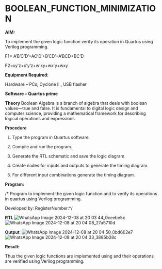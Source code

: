 # BOOLEAN_FUNCTION_MINIMIZATION

**AIM:**

To implement the given logic function verify its operation in Quartus using Verilog programming.

F1= A’B’C’D’+AC’D’+B’CD’+A’BCD+BC’D 

F2=xy’z+x’y’z+w’xy+wx’y+wxy

**Equipment Required:**

Hardware – PCs, Cyclone II , USB flasher

**Software – Quartus prime**

**Theory**
Boolean Algebra is a branch of algebra that deals with boolean values—true and false. It is fundamental to digital logic design and computer science, providing a mathematical framework for describing logical operations and expressions



**Procedure**

1.	Type the program in Quartus software.

2.	Compile and run the program.

3.	Generate the RTL schematic and save the logic diagram.

4.	Create nodes for inputs and outputs to generate the timing diagram.

5.	For different input combinations generate the timing diagram.


**Program:**

/* Program to implement the given logic function and to verify its operations in quartus using Verilog programming. 

Developed by: RegisterNumber:*/



**RTL**
![WhatsApp Image 2024-12-08 at 20 03 44_0ceebe5c](https://github.com/user-attachments/assets/2e06de04-30c2-4dfe-a82f-66f31ab4dfaa)
![WhatsApp Image 2024-12-08 at 20 04 08_27a5710d](https://github.com/user-attachments/assets/589a8a4c-5941-42e2-9d09-06abbafce889)

**Output**:
![WhatsApp Image 2024-12-08 at 20 04 50_0bd602e7](https://github.com/user-attachments/assets/899b4bc5-ea29-4f06-a71b-4da8a3b0b14e)
![WhatsApp Image 2024-12-08 at 20 04 33_3885b38c](https://github.com/user-attachments/assets/038d7f71-772e-4dcf-83df-9cd212fac93b)


**Result:**

Thus the given logic functions are implemented using and their operations are verified using Verilog programming.

